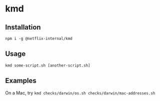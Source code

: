 # kmd

## Installation

`npm i -g @netflix-internal/kmd`

## Usage

`kmd some-script.sh [another-script.sh]`

## Examples

On a Mac, try `kmd checks/darwin/os.sh checks/darwin/mac-addresses.sh`
